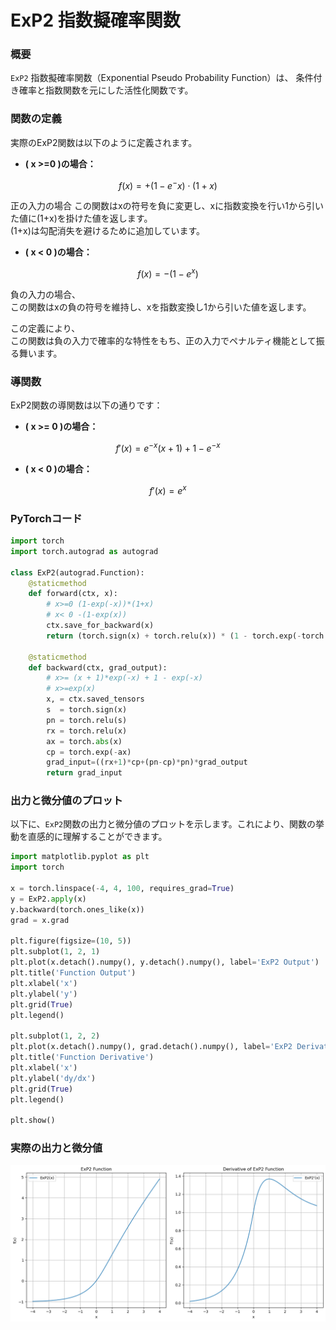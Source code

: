 # ExP2 指数擬確率関数

### 概要
`ExP2` 指数擬確率関数（Exponential Pseudo Probability Function）は、  条件付き確率と指数関数を元にした活性化関数です。

### 関数の定義

実際のExP2関数は以下のように定義されます。

- **\( x >=0 \)の場合：**
```math
  f(x) = +(1 - e^-x) \cdot (1 + x)
```
正の入力の場合
この関数はxの符号を負に変更し、xに指数変換を行い1から引いた値に(1+x)を掛けた値を返します。  
(1+x)は勾配消失を避けるために追加しています。
  
- **\( x <  0 \)の場合：**
```math
  f(x) = -(1 - e^{x})
```

負の入力の場合、  
この関数はxの負の符号を維持し、xを指数変換し1から引いた値を返します。  

この定義により、  
この関数は負の入力で確率的な特性をもち、正の入力でペナルティ機能として振る舞います。

### 導関数

ExP2関数の導関数は以下の通りです：

- **\( x >= 0 \)の場合：**
```math
  f'(x) =  e^{-x}(x + 1) + 1 - e^{-x} 
```

- **\( x <  0 \)の場合：**
```math
  f'(x) = e^{x}
```

### PyTorchコード
```python
import torch
import torch.autograd as autograd

class ExP2(autograd.Function):
    @staticmethod
    def forward(ctx, x):
        # x>=0 (1-exp(-x))*(1+x)
        # x< 0 -(1-exp(x))
        ctx.save_for_backward(x)
        return (torch.sign(x) + torch.relu(x)) * (1 - torch.exp(-torch.abs(x)))

    @staticmethod
    def backward(ctx, grad_output):
        # x>= (x + 1)*exp(-x) + 1 - exp(-x)
        # x>=exp(x)
        x, = ctx.saved_tensors
        s  = torch.sign(x)
        pn = torch.relu(s)
        rx = torch.relu(x)
        ax = torch.abs(x)
        cp = torch.exp(-ax)
        grad_input=((rx+1)*cp+(pn-cp)*pn)*grad_output
        return grad_input
```

### 出力と微分値のプロット
以下に、`ExP2`関数の出力と微分値のプロットを示します。これにより、関数の挙動を直感的に理解することができます。

```python
import matplotlib.pyplot as plt
import torch

x = torch.linspace(-4, 4, 100, requires_grad=True)
y = ExP2.apply(x)
y.backward(torch.ones_like(x))
grad = x.grad

plt.figure(figsize=(10, 5))
plt.subplot(1, 2, 1)
plt.plot(x.detach().numpy(), y.detach().numpy(), label='ExP2 Output')
plt.title('Function Output')
plt.xlabel('x')
plt.ylabel('y')
plt.grid(True)
plt.legend()

plt.subplot(1, 2, 2)
plt.plot(x.detach().numpy(), grad.detach().numpy(), label='ExP2 Derivative')
plt.title('Function Derivative')
plt.xlabel('x')
plt.ylabel('dy/dx')
plt.grid(True)
plt.legend()

plt.show()
```
### 実際の出力と微分値
![プロット](ExP2.png)

